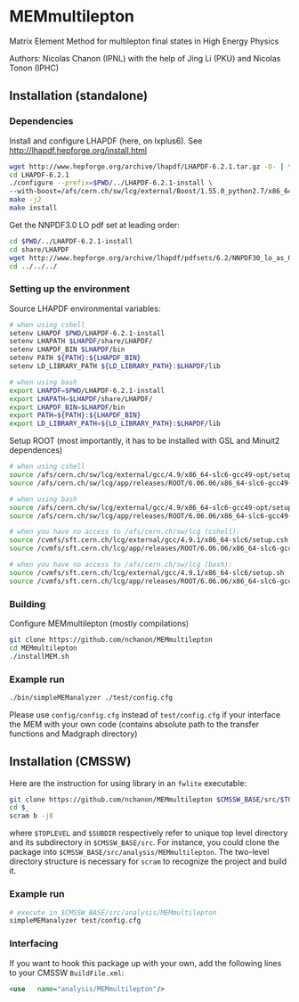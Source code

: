# MEMmultilepton
Matrix Element Method for multilepton final states in High Energy Physics

Authors: Nicolas Chanon (IPNL) with the help of Jing Li (PKU) and Nicolas Tonon (IPHC)

## Installation (standalone)

### Dependencies

Install and configure LHAPDF (here, on lxplus6). See http://lhapdf.hepforge.org/install.html

```bash
wget http://www.hepforge.org/archive/lhapdf/LHAPDF-6.2.1.tar.gz -O- | tar xz
cd LHAPDF-6.2.1
./configure --prefix=$PWD/../LHAPDF-6.2.1-install \ 
--with-boost=/afs/cern.ch/sw/lcg/external/Boost/1.55.0_python2.7/x86_64-slc6-gcc47-opt
make -j2
make install
```

Get the NNPDF3.0 LO pdf set at leading order:
```bash
cd $PWD/../LHAPDF-6.2.1-install
cd share/LHAPDF
wget http://www.hepforge.org/archive/lhapdf/pdfsets/6.2/NNPDF30_lo_as_0118.tar.gz -O- | tar xz
cd ../../../
```

### Setting up the environment

Source LHAPDF environmental variables:

```bash
# when using cshell
setenv LHAPDF $PWD/LHAPDF-6.2.1-install
setenv LHAPATH $LHAPDF/share/LHAPDF/
setenv LHAPDF_BIN $LHAPDF/bin
setenv PATH ${PATH}:${LHAPDF_BIN}
setenv LD_LIBRARY_PATH ${LD_LIBRARY_PATH}:$LHAPDF/lib

# when using bash
export LHAPDF=$PWD/LHAPDF-6.2.1-install
export LHAPATH=$LHAPDF/share/LHAPDF/
export LHAPDF_BIN=$LHAPDF/bin
export PATH=${PATH}:${LHAPDF_BIN}
export LD_LIBRARY_PATH=${LD_LIBRARY_PATH}:$LHAPDF/lib
```

Setup ROOT (most importantly, it has to be installed with GSL and Minuit2 dependences)

```bash
# when using cshell
source /afs/cern.ch/sw/lcg/external/gcc/4.9/x86_64-slc6-gcc49-opt/setup.csh
source /afs/cern.ch/sw/lcg/app/releases/ROOT/6.06.06/x86_64-slc6-gcc49-opt/root/bin/thisroot.csh

# when using bash
source /afs/cern.ch/sw/lcg/external/gcc/4.9/x86_64-slc6-gcc49-opt/setup.sh
source /afs/cern.ch/sw/lcg/app/releases/ROOT/6.06.06/x86_64-slc6-gcc49-opt/root/bin/thisroot.sh

# when you have no access to /afs/cern.ch/sw/lcg (cshell):
source /cvmfs/sft.cern.ch/lcg/external/gcc/4.9.1/x86_64-slc6/setup.csh
source /cvmfs/sft.cern.ch/lcg/app/releases/ROOT/6.06.06/x86_64-slc6-gcc49-opt/root/bin/thisroot.csh

# when you have no access to /afs/cern.ch/sw/lcg (bash):
source /cvmfs/sft.cern.ch/lcg/external/gcc/4.9.1/x86_64-slc6/setup.sh
source /cvmfs/sft.cern.ch/lcg/app/releases/ROOT/6.06.06/x86_64-slc6-gcc49-opt/root/bin/thisroot.sh
```

### Building

Configure MEMmultilepton (mostly compilations)

```bash
git clone https://github.com/nchanon/MEMmultilepton
cd MEMmultilepton
./installMEM.sh
```

### Example run

```bash
./bin/simpleMEManalyzer ./test/config.cfg
```

Please use `config/config.cfg` instead of `test/config.cfg` if your interface the MEM with your own code (contains absolute path to the transfer functions and Madgraph directory)


## Installation (CMSSW)

Here are the instruction for using library in an `fwlite` executable:

```bash
git clone https://github.com/nchanon/MEMmultilepton $CMSSW_BASE/src/$TOPLEVEL/$SUBDIR
cd $_
scram b -j8
```
where `$TOPLEVEL` and `$SUBDIR` respectively refer to unique top level directory and its subdirectory in `$CMSSW_BASE/src`.
For instance, you could clone the package into `$CMSSW_BASE/src/analysis/MEMmultilepton`.
The two-level directory structure is necessary for `scram` to recognize the project and build it.

### Example run

```bash
# execute in $CMSSW_BASE/src/analysis/MEMmultilepton
simpleMEManalyzer test/config.cfg
```

### Interfacing

If you want to hook this package up with your own, add the following lines to your CMSSW `BuildFile.xml`:
```xml
<use   name="analysis/MEMmultilepton"/>
```

